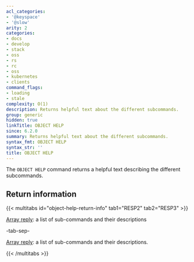 ```yaml
---
acl_categories:
- '@keyspace'
- '@slow'
arity: 2
categories:
- docs
- develop
- stack
- oss
- rs
- rc
- oss
- kubernetes
- clients
command_flags:
- loading
- stale
complexity: O(1)
description: Returns helpful text about the different subcommands.
group: generic
hidden: true
linkTitle: OBJECT HELP
since: 6.2.0
summary: Returns helpful text about the different subcommands.
syntax_fmt: OBJECT HELP
syntax_str: ''
title: OBJECT HELP
---
```

The `OBJECT HELP` command returns a helpful text describing the different subcommands.

## Return information

{{< multitabs id="object-help-return-info" 
    tab1="RESP2" 
    tab2="RESP3" >}}

[Array reply](../../develop/reference/protocol-spec#arrays): a list of sub-commands and their descriptions

-tab-sep-

[Array reply](../../develop/reference/protocol-spec#arrays): a list of sub-commands and their descriptions.

{{< /multitabs >}}
